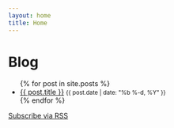 ```yaml
---
layout: home
title: Home
---
```


# Blog

<ul>
  {% for post in site.posts %}
    <li><a href="{{ post.url }}">{{ post.title }}</a> <small>{{ post.date | date: "%b %-d, %Y" }}</small></li>
  {% endfor %}
</ul>

[Subscribe via RSS](/blog/feed.xml) 